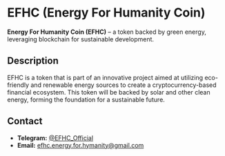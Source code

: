 # EFHC (Energy For Humanity Coin)

**Energy For Humanity Coin (EFHC)** – a token backed by green energy, leveraging blockchain for sustainable development.

## Description

EFHC is a token that is part of an innovative project aimed at utilizing eco-friendly and renewable energy sources to create a cryptocurrency-based financial ecosystem. This token will be backed by solar and other clean energy, forming the foundation for a sustainable future.

## Contact

- **Telegram:** [@EFHC_Official](https://t.me/EFHC_Official)
- **Email:** efhc.energy.for.hymanity@gmail.com
